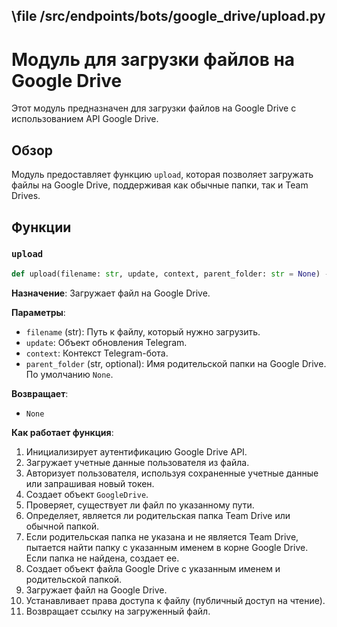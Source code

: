 ## \\file /src/endpoints/bots/google_drive/upload.py

# Модуль для загрузки файлов на Google Drive

Этот модуль предназначен для загрузки файлов на Google Drive с использованием API Google Drive.

## Обзор

Модуль предоставляет функцию `upload`, которая позволяет загружать файлы на Google Drive, поддерживая как обычные папки, так и Team Drives.

## Функции

### `upload`

```python
def upload(filename: str, update, context, parent_folder: str = None) -> None:
```

**Назначение**: Загружает файл на Google Drive.

**Параметры**:

*   `filename` (str): Путь к файлу, который нужно загрузить.
*   `update`: Объект обновления Telegram.
*   `context`: Контекст Telegram-бота.
*   `parent_folder` (str, optional): Имя родительской папки на Google Drive. По умолчанию `None`.

**Возвращает**:

*   `None`

**Как работает функция**:

1.  Инициализирует аутентификацию Google Drive API.
2.  Загружает учетные данные пользователя из файла.
3.  Авторизует пользователя, используя сохраненные учетные данные или запрашивая новый токен.
4.  Создает объект `GoogleDrive`.
5.  Проверяет, существует ли файл по указанному пути.
6.  Определяет, является ли родительская папка Team Drive или обычной папкой.
7.  Если родительская папка не указана и не является Team Drive, пытается найти папку с указанным именем в корне Google Drive. Если папка не найдена, создает ее.
8.  Создает объект файла Google Drive с указанным именем и родительской папкой.
9.  Загружает файл на Google Drive.
10. Устанавливает права доступа к файлу (публичный доступ на чтение).
11. Возвращает ссылку на загруженный файл.